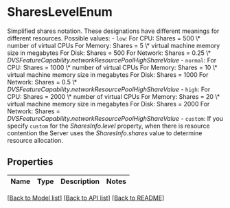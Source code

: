 # SharesLevelEnum

Simplified shares notation.  These designations have different meanings for different resources.  Possible values: - `low`: For CPU: Shares = 500 \\* number of virtual CPUs     For Memory: Shares = 5 \\* virtual machine memory size in megabytes     For Disk: Shares = 500     For Network: Shares = 0.25 \\* *DVSFeatureCapability.networkResourcePoolHighShareValue* - `normal`: For CPU: Shares = 1000 \\* number of virtual CPUs     For Memory: Shares = 10 \\* virtual machine memory size in megabytes     For Disk: Shares = 1000     For Network: Shares = 0.5 \\* *DVSFeatureCapability.networkResourcePoolHighShareValue* - `high`: For CPU: Shares = 2000 \\* number of virtual CPUs     For Memory: Shares = 20 \\* virtual machine memory size in megabytes     For Disk: Shares = 2000     For Network: Shares = *DVSFeatureCapability.networkResourcePoolHighShareValue* - `custom`: If you specify <code>custom</code> for the *SharesInfo.level* property, when there is resource contention the Server uses the *SharesInfo.shares* value to determine resource allocation. 

## Properties
Name | Type | Description | Notes
------------ | ------------- | ------------- | -------------

[[Back to Model list]](../README.md#documentation-for-models) [[Back to API list]](../README.md#documentation-for-api-endpoints) [[Back to README]](../README.md)


